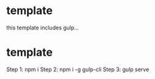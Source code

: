 # template
this template includes gulp...
# template
  Step 1: 
    npm i
  Step 2:
    npm i -g gulp-cli 
  Step 3:
    gulp serve
    
